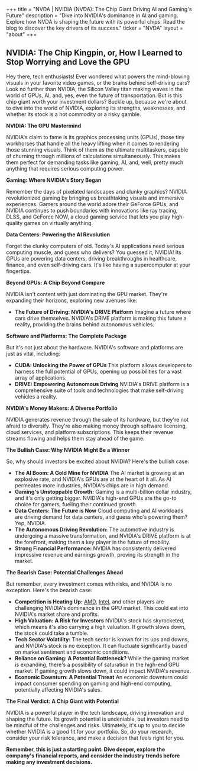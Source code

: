 +++
title = "NVDA |  NVIDIA (NVDA): The Chip Giant Driving AI and Gaming's Future"
description = "Dive into NVIDIA's dominance in AI and gaming. Explore how NVDA is shaping the future with its powerful chips. Read the blog to discover the key drivers of its success."
ticker = "NVDA"
layout = "about"
+++

        


## NVIDIA: The Chip Kingpin, or, How I Learned to Stop Worrying and Love the GPU

Hey there, tech enthusiasts! Ever wondered what powers the mind-blowing visuals in your favorite video games, or the brains behind self-driving cars?  Look no further than NVIDIA, the Silicon Valley titan making waves in the world of GPUs, AI, and, yes, even the future of transportation. But is this chip giant worth your investment dollars? Buckle up, because we're about to dive into the world of NVIDIA, exploring its strengths, weaknesses, and whether its stock is a hot commodity or a risky gamble.

**NVIDIA: The GPU Mastermind**

NVIDIA's claim to fame is its graphics processing units (GPUs), those tiny workhorses that handle all the heavy lifting when it comes to rendering those stunning visuals. Think of them as the ultimate multitaskers, capable of churning through millions of calculations simultaneously. This makes them perfect for demanding tasks like gaming, AI, and, well, pretty much anything that requires serious computing power.

**Gaming: Where NVIDIA's Story Began**

Remember the days of pixelated landscapes and clunky graphics? NVIDIA revolutionized gaming by bringing us breathtaking visuals and immersive experiences. Gamers around the world adore their GeForce GPUs, and NVIDIA continues to push boundaries with innovations like ray tracing, DLSS, and GeForce NOW, a cloud gaming service that lets you play high-quality games on virtually anything.

**Data Centers:  Powering the AI Revolution**

Forget the clunky computers of old. Today's AI applications need serious computing muscle, and guess who delivers? You guessed it, NVIDIA!  Its GPUs are powering data centers, driving breakthroughs in healthcare, finance, and even self-driving cars.  It's like having a supercomputer at your fingertips.

**Beyond GPUs: A Chip Beyond Compare**

NVIDIA isn't content with just dominating the GPU market. They're expanding their horizons, exploring new avenues like:

* **The Future of Driving:  NVIDIA's DRIVE Platform**  Imagine a future where cars drive themselves. NVIDIA's DRIVE platform is making this future a reality, providing the brains behind autonomous vehicles. 

**Software and Platforms: The Complete Package**

But it's not just about the hardware. NVIDIA's software and platforms are just as vital, including:

* **CUDA: Unlocking the Power of GPUs**  This platform allows developers to harness the full potential of GPUs, opening up possibilities for a vast array of applications.
* **DRIVE: Empowering Autonomous Driving**  NVIDIA's DRIVE platform is a comprehensive suite of tools and technologies that make self-driving vehicles a reality.

**NVIDIA's Money Makers:  A Diverse Portfolio**

NVIDIA generates revenue through the sale of its hardware, but they're not afraid to diversify.  They're also making money through software licensing, cloud services, and platform subscriptions. This keeps their revenue streams flowing and helps them stay ahead of the game.

**The Bullish Case: Why NVIDIA Might Be a Winner**

So, why should investors be excited about NVIDIA? Here's the bullish case:

* **The AI Boom: A Gold Mine for NVIDIA**  The AI market is growing at an explosive rate, and NVIDIA's GPUs are at the heart of it all. As AI permeates more industries, NVIDIA's chips are in high demand.
* **Gaming's Unstoppable Growth:**  Gaming is a multi-billion dollar industry, and it's only getting bigger.  NVIDIA's high-end GPUs are the go-to choice for gamers, fueling their continued growth.
* **Data Centers:  The Future is Now**  Cloud computing and AI workloads are driving demand for data centers, and guess who's powering them? Yep, NVIDIA.
* **The Autonomous Driving Revolution:**  The automotive industry is undergoing a massive transformation, and NVIDIA's DRIVE platform is at the forefront, making them a key player in the future of mobility.
* **Strong Financial Performance:**  NVIDIA has consistently delivered impressive revenue and earnings growth, proving its strength in the market.

**The Bearish Case: Potential Challenges Ahead**

But remember, every investment comes with risks, and NVIDIA is no exception.  Here's the bearish case:

* **Competition is Heating Up:**  [AMD](/stocks/amd/), [Intel](/stocks/intc/), and other players are challenging NVIDIA's dominance in the GPU market. This could eat into NVIDIA's market share and profits.
* **High Valuation:  A Risk for Investors**  NVIDIA's stock has skyrocketed, which means it's also carrying a high valuation. If growth slows down, the stock could take a tumble.
* **Tech Sector Volatility:**  The tech sector is known for its ups and downs, and NVIDIA's stock is no exception. It can fluctuate significantly based on market sentiment and economic conditions.
* **Reliance on Gaming:  A Potential Bottleneck?**  While the gaming market is expanding, there's a possibility of saturation in the high-end GPU market. If gaming growth slows down, it could impact NVIDIA's revenue.
* **Economic Downturn:  A Potential Threat**  An economic downturn could impact consumer spending on gaming and high-end computing, potentially affecting NVIDIA's sales.

**The Final Verdict:  A Chip Giant with Potential**

NVIDIA is a powerful player in the tech landscape, driving innovation and shaping the future. Its growth potential is undeniable, but investors need to be mindful of the challenges and risks.  Ultimately, it's up to you to decide whether NVIDIA is a good fit for your portfolio.  So, do your research, consider your risk tolerance, and make a decision that feels right for you.

**Remember, this is just a starting point.  Dive deeper, explore the company's financial reports, and consider the industry trends before making any investment decisions.** 

        